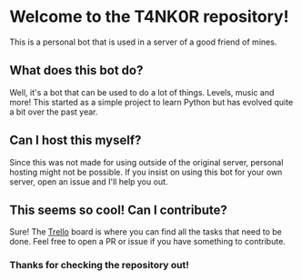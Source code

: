 # Welcome to the T4NK0R repository!

This is a personal bot that is used in a server of a good friend of mines. 

## What does this bot do?

Well, it's a bot that can be used to do a lot of things. Levels, music and more! This started as a simple project to learn Python but has evolved quite a bit over the past year.

## Can I host this myself?

Since this was not made for using outside of the original server, personal hosting might not be possible. If you insist on using this bot for your own server, open an issue and I'll help you out.

## This seems so cool! Can I contribute?

Sure! The [Trello](https://trello.com/b/HxDSanm5/t4nk0r) board is where you can find all the tasks that need to be done. Feel free to open a PR or issue if you have something to contribute.

### Thanks for checking the repository out!